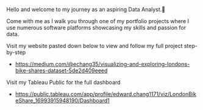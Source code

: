 Hello and welcome to my journey as an aspiring Data Analyst.👋

Come with me as I walk you through one of my portfolio projects where I use numerous software platforms showcasing my skills and passion for data. 

Visit my website pasted down below to view and follow my full project step-by-step
- https://medium.com/@echang35/visualizing-and-exploring-londons-bike-shares-dataset-5de2d409eeed

Visit my Tableau Public for the full dashboard
- https://public.tableau.com/app/profile/edward.chang1171/viz/LondonBikeShare_16993915948190/Dashboard1
